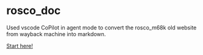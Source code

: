 # rosco_doc
Used vscode CoPilot in agent mode to convert the rosco_m68k old website from wayback machine into markdown.

[Start here!](index.md)
